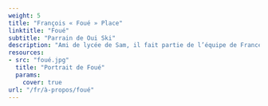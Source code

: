 ```yaml
---
weight: 5
title: "François « Foué » Place"
linktitle: "Foué"
subtitle: "Parrain de Oui Ski"
description: "Ami de lycée de Sam, il fait partie de l’équipe de France de skicross. Aux côtés de Sam depuis le début de l’aventure, il apporte un regard extérieur et bienveillant sur Oui Ski."
resources:
- src: "foué.jpg"
  title: "Portrait de Foué"
  params:
    cover: true
url: "/fr/à-propos/foué"
---
```

